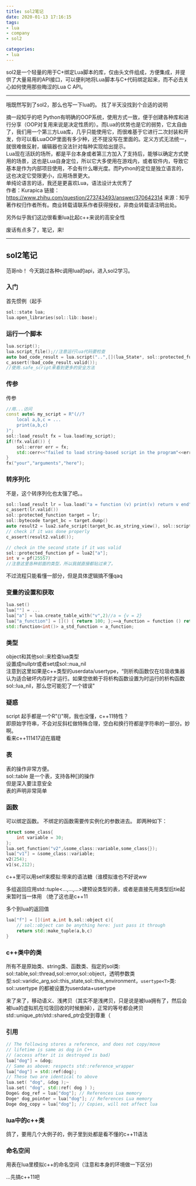 ```yaml
---
title: sol2笔记
date: 2020-01-13 17:16:15
tags:
- lua
- company
- sol2

categories:
- lua
---
```


sol2是一个轻量的用于C+绑定Lua脚本的库，仅由头文件组成，方便集成，并提供了大量易用的API接口，可以便利地将Lua脚本与C+代码绑定起来，而不必去关心如何使用那些晦涩的Lua C API。
<!--more-->

---
哦既然写到了sol2，那么也写一下lua的。
找了半天没找到个合适的说明

摘一段知乎的吧
    Python有明确的OOP系统，使用方式一致，便于创建各种库和进行分享（OOP对复用来说是决定性质的）。而Lua的优势也是它的弱势，它太自由了，我们用一个第三方Lua库，几乎只能使用它，而很难基于它进行二次封装和开发，你可以看LuaOOP里面有多少种，还不提没写在里面的。定义方式无法统一，就很难做反射，编辑器也没法针对每种实现给出提示。  
    Lua现在活跃的场所，都是平台本身或者第三方加入了支持后，能够以确定方式使用的场景，这也是Lua自身定位，所以它大多使用在游戏内，或者软件内，导致它基本是作为内部项目使用，不会有什么曝光度。而Python的定位是独立语言的，这也决定它受限更小，应用场景更大。  
    单纯论语言的话，我还是更喜欢Lua，语法设计太优秀了  
    作者：Kurapica
    链接：https://www.zhihu.com/question/273743493/answer/370642314
    来源：知乎
    著作权归作者所有。商业转载请联系作者获得授权，非商业转载请注明出处。

另外似乎我们这边很看重lua比起c++来说的高安全性

废话有点多了，笔记，来!

---

## sol2笔记
范哥nb！
今天跳过各种c调用lua的api，进入sol2学习。
### 入门
首先惯例（起手
```c++
sol::state lua;
lua.open_libraries(sol::lib::base);
```
### 运行一个脚本
```c++
lua.script();
lua.script_file();//注意运行lua代码要检查
auto bad_code_result = lua.script("..",[](lua_State*, sol::protected_function_result pfr)
c_assert(!bad_code_result.valid());
//使用.safe_script来看到更多的安全方法
```
### 传参
传参

```c++
//用...访问
const auto& my_script = R"(//?
    local a,b,c = ... 
    print(a,b,c)
)";
sol::load_result fx = lua.load(my_script);
if(!fx.valid()) {
    sol::error err = fx;
    std::cerr<<"failed to load string-based script in the program"<<err.what()<<std::endl;
}
fx("your","arguments","here");
```

### 转序列化
不是，这个转序列化也太强了吧。。
```c++
sol::load_result lr = lua.load("a = function (v) print(v) return v end");
c_assert(lr.valid())
sol::protected_function target = lr;
sol::bytecode target_bc = target.dump()
auto result2 = lua2.safe_script(target_bc.as_string_view(), sol::script_pass_on_error);
// check if it was done properly
c_assert(result2.valid());

// check in the second state if it was valid
sol::protected_function pf = lua2["a"];
int v = pf(25557)
//注意这里各种前面的类型，所以我就直接都贴过来了。
```
不过流程只能看懂一部分，但是具体逻辑搞不懂qaq

### 变量的设置和获取
```c++
lua.set()
lua[""] = ...
lua["a"] = lua.create_table_with("v",2)//a = {v = 2}
lua["a_function"] = []() { return 100; };==a_function = function () return 100 end,
std::function<int()> a_std_function = a_function;
```
### 类型
object和其他sol::来检查lua类型  
设置成nullptr或者set成sol::nua_nil  
注意到这里如果是c++类型的userdata/usertype，“则析构函数仅在垃圾收集器认为适合破坏内存时才运行。如果您依赖于将析构函数设置为时运行的析构函数sol::lua_nil，那么您可能犯了一个错误"

### 疑惑
script 起手都是一个R"()"啊，我也没懂，c++11特性？  
即原始字符串，不会对反斜杠做特殊合理，空白和换行符都是字符串的一部分。妙啊。  
看来c++111417迫在眉睫

### 表
表的操作非常方便。  
sol::table 是一个表，支持各种[]的操作  
但是深入要注意安全  
表的声明非常简单

### 函数
可以绑定函数。
不绑定的函数需要传实例化的参数进去。
即两种如下：
```c++
struct some_class{
    int variable = 30;
};
lua.set_function("v2",&some_class::variable,some_class{});
lua["v1"] = &some_class::variable;
v2(254);
v1(sc,212);
```
c++里可以用self来模拟:带来的语法糖（谁模拟谁也不好说ww

多组返回应用std::tuple<...,...,...>建预设类型的表，或者是直接先用类型后tie起来暂时当一体用
（绝了这也是c++11

多个到lua的返回值
```c++
lua["f"] = [](int a,int b,sol::object c){
    // sol::object can be anything here: just pass it through
    return std::make_tuple(a,b,c)
}
```

### c++类中的类
所有不是原始类、string类、函数类、指定的sol类: sol::table,sol::thread,sol::error,sol::object，透明参数类型:sol::varidic_arg,sol::this_state,sol::this_environment，`usertype<T>`类: sol::usertype
的都被设置为userdata+usertype

来了来了，移动语义、浅拷贝（其实不是浅拷贝，只是说是被lua拥有了，然后会被lua的虚拟机在垃圾回收的时候删掉），正常的等号都会拷贝
std::unique_ptr/std::shared_ptr会受到尊重（


### 引用
```c++
// The following stores a reference, and does not copy/move
// lifetime is same as dog in C++
// (access after it is destroyed is bad)
lua["dog"] = &dog;
// Same as above: respects std::reference_wrapper
lua["dog"] = std::ref(dog);
// These two are identical to above
lua.set( "dog", &dog );~
lua.set( "dog", std::ref( dog ) );
Doge& dog_ref = lua["dog"]; // References Lua memory
Doge* dog_pointer = lua["dog"]; // References Lua memory
Doge dog_copy = lua["dog"]; // Copies, will not affect lua
```

### lua中的c++类
鸽了，要用几个大例子的，例子里到处都是看不懂的c++11语法

### 命名空间
用表在lua里模拟c++的命名空间（注意和本身的环境做一下区分)

...先搞c++11吧
